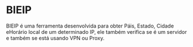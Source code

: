 # BIEIP
BIEIP é uma ferramenta desenvolvida para obter Páis, Estado, Cidade eHorário local de um determinado IP, ele também verifica se é um servidor e também se está usando VPN ou Proxy.
